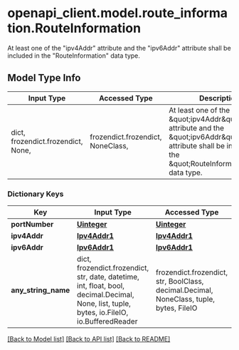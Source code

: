 # openapi_client.model.route_information.RouteInformation

At least one of the \"ipv4Addr\" attribute and the \"ipv6Addr\" attribute shall be included in the \"RouteInformation\" data type.  

## Model Type Info
Input Type | Accessed Type | Description | Notes
------------ | ------------- | ------------- | -------------
dict, frozendict.frozendict, None,  | frozendict.frozendict, NoneClass,  | At least one of the \&quot;ipv4Addr\&quot; attribute and the \&quot;ipv6Addr\&quot; attribute shall be included in the \&quot;RouteInformation\&quot; data type.   | 

### Dictionary Keys
Key | Input Type | Accessed Type | Description | Notes
------------ | ------------- | ------------- | ------------- | -------------
**portNumber** | [**Uinteger**](Uinteger.md) | [**Uinteger**](Uinteger.md) |  | 
**ipv4Addr** | [**Ipv4Addr1**](Ipv4Addr1.md) | [**Ipv4Addr1**](Ipv4Addr1.md) |  | [optional] 
**ipv6Addr** | [**Ipv6Addr1**](Ipv6Addr1.md) | [**Ipv6Addr1**](Ipv6Addr1.md) |  | [optional] 
**any_string_name** | dict, frozendict.frozendict, str, date, datetime, int, float, bool, decimal.Decimal, None, list, tuple, bytes, io.FileIO, io.BufferedReader | frozendict.frozendict, str, BoolClass, decimal.Decimal, NoneClass, tuple, bytes, FileIO | any string name can be used but the value must be the correct type | [optional]

[[Back to Model list]](../../README.md#documentation-for-models) [[Back to API list]](../../README.md#documentation-for-api-endpoints) [[Back to README]](../../README.md)

